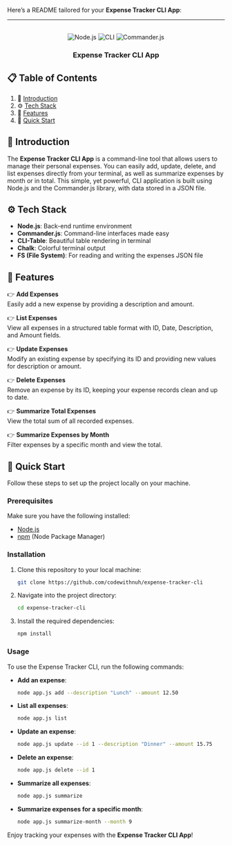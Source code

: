 Here’s a README tailored for your **Expense Tracker CLI App**:

---

<div align="center">
  <br />
      <img src="https://img.shields.io/badge/Node.js-76D04B?style=for-the-badge&logo=node.js&logoColor=white" alt="Node.js" />
      <img src="https://img.shields.io/badge/CLI-blue?style=for-the-badge&logo=terminal&logoColor=white" alt="CLI" />
      <img src="https://img.shields.io/badge/Commander.js-red?style=for-the-badge&logo=npm&logoColor=white" alt="Commander.js" />
  <br />
  <h3 align="center">Expense Tracker CLI App</h3>
</div>

## 📋 Table of Contents

1. 🤖 [Introduction](#introduction)
2. ⚙️ [Tech Stack](#tech-stack)
3. 🔋 [Features](#features)
4. 🤸 [Quick Start](#quick-start)

## 🤖 Introduction

The **Expense Tracker CLI App** is a command-line tool that allows users to manage their personal expenses. You can easily add, update, delete, and list expenses directly from your terminal, as well as summarize expenses by month or in total. This simple, yet powerful, CLI application is built using Node.js and the Commander.js library, with data stored in a JSON file.

## ⚙️ Tech Stack

- **Node.js**: Back-end runtime environment
- **Commander.js**: Command-line interfaces made easy
- **CLI-Table**: Beautiful table rendering in terminal
- **Chalk**: Colorful terminal output
- **FS (File System)**: For reading and writing the expenses JSON file

## 🔋 Features

👉 **Add Expenses**  
Easily add a new expense by providing a description and amount.

👉 **List Expenses**  
View all expenses in a structured table format with ID, Date, Description, and Amount fields.

👉 **Update Expenses**  
Modify an existing expense by specifying its ID and providing new values for description or amount.

👉 **Delete Expenses**  
Remove an expense by its ID, keeping your expense records clean and up to date.

👉 **Summarize Total Expenses**  
View the total sum of all recorded expenses.

👉 **Summarize Expenses by Month**  
Filter expenses by a specific month and view the total.

## 🤸 Quick Start

Follow these steps to set up the project locally on your machine.

### Prerequisites

Make sure you have the following installed:

- [Node.js](https://nodejs.org/en)
- [npm](https://www.npmjs.com/) (Node Package Manager)

### Installation

1. Clone this repository to your local machine:
   ```bash
   git clone https://github.com/codewithnuh/expense-tracker-cli
   ```
   
2. Navigate into the project directory:
   ```bash
   cd expense-tracker-cli
   ```

3. Install the required dependencies:
   ```bash
   npm install
   ```

### Usage

To use the Expense Tracker CLI, run the following commands:

- **Add an expense**:
  ```bash
  node app.js add --description "Lunch" --amount 12.50
  ```

- **List all expenses**:
  ```bash
  node app.js list
  ```

- **Update an expense**:
  ```bash
  node app.js update --id 1 --description "Dinner" --amount 15.75
  ```

- **Delete an expense**:
  ```bash
  node app.js delete --id 1
  ```

- **Summarize all expenses**:
  ```bash
  node app.js summarize
  ```

- **Summarize expenses for a specific month**:
  ```bash
  node app.js summarize-month --month 9
  ```

Enjoy tracking your expenses with the **Expense Tracker CLI App**!